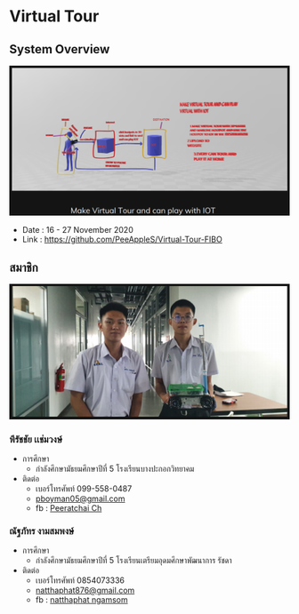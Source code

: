 # Virtual Tour

## System Overview

![System Overview](src/System%20Overview%20-%202020-11-30%20A.png)

- Date : 16 - 27 November 2020
- Link : https://github.com/PeeAppleS/Virtual-Tour-FIBO

## สมาชิก

![Member](src/Member%20-%202020-11-30%20A.png)

### พีรัชชัย เเช่มวงษ์

- การศึกษา
  - กำลังศึกษามัธยมศึกษาปีที่ 5 โรงเรียนบางปะกอกวิทยาคม
- ติดต่อ
  - เบอร์โทรศัพท์ 099-558-0487
  - pboyman05@gmail.com
  - fb : [Peeratchai Ch](https://www.facebook.com/peeratchai.ch)
  
### ณัฐภัทร งามสมพงษ์

- การศึกษา
  - กำลังศึกษามัธยมศึกษาปีที่ 5 โรงเรียนเตรียมอุดมศึกษาพัฒนาการ รัชดา
- ติดต่อ
  - เบอร์โทรศัพท์ 0854073336
  - natthaphat876@gmail.com
  - fb : [natthaphat ngamsom](https://www.facebook.com/peeratchai.ch)
